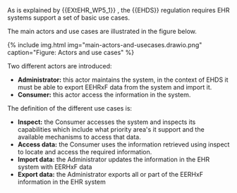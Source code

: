 As is explained by {{EXtEHR_WP5_1}} , the {{EHDS}} regulation requires EHR systems support a set of basic use cases. 

The main actors and use cases are illustrated in the figure below.

{% include img.html img="main-actors-and-usecases.drawio.png" caption="Figure: Actors and use cases" %}

Two different actors are introduced:

* **Administrator:** this actor maintains the system, in the context of EHDS it must be able to export EEHRxF data from the system and import it.
* **Consumer:** this actor access the information in the system.

The definition of the different use cases is:

* **Inspect:** the Consumer accesses the system and inspects its capabilities which include what priority area's it support and the available mechanisms to access that data.
* **Access data:** the Consumer uses the information retrieved using inspect to locate and access the required information.
* **Import data:** the Administrator updates the information in the EHR system with EERHxF data
* **Export data:** the Administrator exports all or part of the EERHxF information in the EHR system